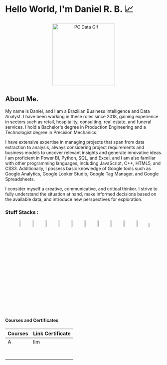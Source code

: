 
# Hello World, I'm Daniel R. B. 📈

<link rel="stylesheet"  href = "style.css">

<p align = center>
    <img src = "https://media.tenor.com/2unHkuoMLhcAAAAM/data-code.gif" alt = "PC Data Gif" width = 200>
</p>


## About Me. 

My name is Daniel, and I am a Brazilian Business Intelligence and Data Analyst. I have been working in these roles since 2018, gaining experience in sectors such as retail, hospitality, consulting, real estate, and funeral services. I hold a Bachelor's degree in Production Engineering and a Technologist degree in Precision Mechanics.

I have extensive expertise in managing projects that span from data extraction to analysis, always considering project requirements and business models to uncover relevant insights and generate innovative ideas. I am proficient in Power BI, Python, SQL, and Excel, and I am also familiar with other programming languages, including JavaScript, C++, HTML5, and CSS3. Additionally, I possess basic knowledge of Google tools such as Google Analytics, Google Looker Studio, Google Tag Manager, and Google Spreadsheets.

I consider myself a creative, communicative, and critical thinker. I strive to fully understand the situation at hand, make informed decisions based on the available data, and introduce new perspectives for exploration.

### Stuff Stacks :


<div display = flex align = center justify-content = space-between padding = 10rem margin = 5rem>
    <img width = 7.5%  src="https://cdn.jsdelivr.net/gh/devicons/devicon@latest/icons/python/python-original-wordmark.svg" />
    <img width = 7.5%  src="https://cdn.jsdelivr.net/gh/devicons/devicon@latest/icons/pandas/pandas-original-wordmark.svg" />
    <img width = 7.5%  src="https://cdn.jsdelivr.net/gh/devicons/devicon@latest/icons/numpy/numpy-original-wordmark.svg" />
    <img width = 7.5%  src="https://cdn.jsdelivr.net/gh/devicons/devicon@latest/icons/matplotlib/matplotlib-original-wordmark.svg" />
    <img width = 7.5%  src="https://cdn.jsdelivr.net/gh/devicons/devicon@latest/icons/scikitlearn/scikitlearn-original.svg" />
    <img width = 7.5%  src="https://cdn.jsdelivr.net/gh/devicons/devicon@latest/icons/microsoftsqlserver/microsoftsqlserver-plain-wordmark.svg" />
    <img width = 7.5%  src="https://cdn.jsdelivr.net/gh/devicons/devicon@latest/icons/mysql/mysql-original-wordmark.svg" />
    <img width = 7.5%  src="https://cdn.jsdelivr.net/gh/devicons/devicon@latest/icons/jupyter/jupyter-original-wordmark.svg" />
    <img width = 7.5%  src="https://cdn.jsdelivr.net/gh/devicons/devicon@latest/icons/vscode/vscode-original.svg" />
    <img width = 7.5%  src="https://cdn.jsdelivr.net/gh/devicons/devicon@latest/icons/visualstudio/visualstudio-original.svg" />
    <img width = 6.0%  src="https://seeklogo.com/images/P/power-bi-icon-logo-E1B451ED39-seeklogo.com.png" >
</div>

#### Courses and Certificates

|Courses      |Link Certificate |
|-------------|-----------------|
|A            |lim              |
|             |                 |
|             |                 |
|             |                 |
|             |                 |
|             |                 |
|             |                 |
|             |                 |



